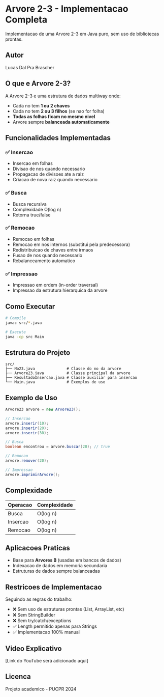 # Arvore 2-3 - Implementacao Completa

Implementacao de uma Arvore 2-3 em Java puro, sem uso de bibliotecas prontas.

## Autor
Lucas Dal Pra Brascher

## O que e Arvore 2-3?

A Arvore 2-3 e uma estrutura de dados multiway onde:
- Cada no tem **1 ou 2 chaves**
- Cada no tem **2 ou 3 filhos** (se nao for folha)
- **Todas as folhas ficam no mesmo nivel**
- Arvore sempre **balanceada automaticamente**

## Funcionalidades Implementadas

### ✅ Insercao
- Insercao em folhas
- Divisao de nos quando necessario
- Propagacao de divisoes ate a raiz
- Criacao de nova raiz quando necessario

### ✅ Busca
- Busca recursiva
- Complexidade O(log n)
- Retorna true/false

### ✅ Remocao
- Remocao em folhas
- Remocao em nos internos (substitui pela predecessora)
- Redistribuicao de chaves entre irmaos
- Fusao de nos quando necessario
- Rebalanceamento automatico

### ✅ Impressao
- Impressao em ordem (in-order traversal)
- Impressao da estrutura hierarquica da arvore

## Como Executar

```bash
# Compile
javac src/*.java

# Execute
java -cp src Main
```

## Estrutura do Projeto

```
src/
├── No23.java              # Classe do no da arvore
├── Arvore23.java          # Classe principal da arvore
├── ResultadoInsercao.java # Classe auxiliar para insercao
└── Main.java              # Exemplos de uso
```

## Exemplo de Uso

```java
Arvore23 arvore = new Arvore23();

// Insercao
arvore.inserir(10);
arvore.inserir(20);
arvore.inserir(30);

// Busca
boolean encontrou = arvore.buscar(20); // true

// Remocao
arvore.remover(20);

// Impressao
arvore.imprimirArvore();
```

## Complexidade

| Operacao | Complexidade |
|----------|--------------|
| Busca    | O(log n)     |
| Insercao | O(log n)     |
| Remocao  | O(log n)     |

## Aplicacoes Praticas

- Base para **Arvores B** (usadas em bancos de dados)
- Indexacao de dados em memoria secundaria
- Estruturas de dados sempre balanceadas

## Restricoes de Implementacao

Seguindo as regras do trabalho:
- ❌ Sem uso de estruturas prontas (List, ArrayList, etc)
- ❌ Sem StringBuilder
- ❌ Sem try/catch/exceptions
- ✅ Length permitido apenas para Strings
- ✅ Implementacao 100% manual

## Video Explicativo

[Link do YouTube será adicionado aqui]

## Licenca

Projeto academico - PUCPR 2024
